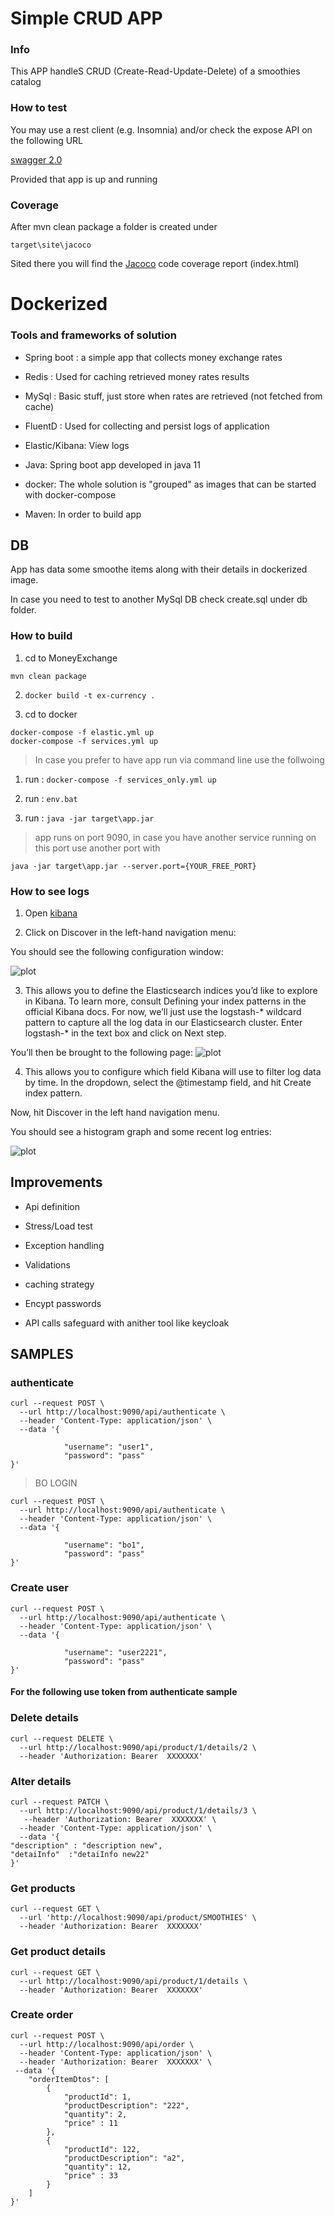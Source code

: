 # Simple CRUD APP

### Info
This APP handleS CRUD (Create-Read-Update-Delete) of a smoothies catalog


### How to test
You may use a rest client (e.g. Insomnia) and/or check the expose API on the following URL 

[swagger 2.0](http://localhost:9090/v2/api-docs)

Provided that app is up and running

### Coverage
After mvn clean package a folder is created under 

`target\site\jacoco`

Sited there you will find the [Jacoco](https://www.eclemma.org/jacoco/) code coverage report (index.html)



# Dockerized

### Tools and frameworks of solution

* Spring boot : a simple app that collects money exchange rates

* Redis : Used for caching retrieved money rates results 

* MySql : Basic stuff, just store when rates are retrieved (not fetched from cache)

* FluentD : Used for collecting and persist logs of application

* Elastic/Kibana: View logs

* Java: Spring boot app developed in java 11

* docker: The whole solution is "grouped" as images that can be started with docker-compose

* Maven: In order to build app

## DB 

App has data some smoothe items along with their details in dockerized image.

In case you need to test to another MySql DB check create.sql under db folder.

### How to build

1) cd  to MoneyExchange

```
mvn clean package
```

2) `docker build -t ex-currency .`

3) cd to docker

```
docker-compose -f elastic.yml up
docker-compose -f services.yml up
```

> In case you prefer to have app run via command line use the follwoing

1. run :  `docker-compose -f services_only.yml up`

2. run :  `env.bat` 

3. run :  `java -jar target\app.jar`

> app runs on port 9090, in case you have another service running on this port use another port with

```
java -jar target\app.jar --server.port={YOUR_FREE_PORT}
```

### How to see logs

1) Open [kibana](http://localhost:5601/)

2) Click on Discover in the left-hand navigation menu:

You should see the following configuration window:

![plot](./kibana_discover.png)

3) This allows you to define the Elasticsearch indices you’d like to explore in Kibana. To learn more, consult Defining your index patterns in the official Kibana docs. For now, we’ll just use the logstash-* wildcard pattern to capture all the log data in our Elasticsearch cluster. Enter logstash-* in the text box and click on Next step.

You’ll then be brought to the following page:
![plot](./kibana_index.png)

4) This allows you to configure which field Kibana will use to filter log data by time. In the dropdown, select the @timestamp field, and hit Create index pattern.

Now, hit Discover in the left hand navigation menu.

You should see a histogram graph and some recent log entries:

![plot](./kibana_logs.png)


## Improvements

* Api definition

* Stress/Load test

* Exception handling

* Validations

* caching strategy

* Encypt passwords

* API calls safeguard with anither tool like keycloak


## SAMPLES

### authenticate
```
curl --request POST \
  --url http://localhost:9090/api/authenticate \
  --header 'Content-Type: application/json' \
  --data '{

			"username": "user1",
			"password": "pass"
}'
```
> BO LOGIN

```
curl --request POST \
  --url http://localhost:9090/api/authenticate \
  --header 'Content-Type: application/json' \
  --data '{

			"username": "bo1",
			"password": "pass"
}'
```
### Create user
```
curl --request POST \
  --url http://localhost:9090/api/authenticate \
  --header 'Content-Type: application/json' \
  --data '{

			"username": "user2221",
			"password": "pass"
}'
```
#### For the following use token from authenticate sample

### Delete details
```
curl --request DELETE \
  --url http://localhost:9090/api/product/1/details/2 \
  --header 'Authorization: Bearer  XXXXXXX' 
```
### Alter details
```
curl --request PATCH \
  --url http://localhost:9090/api/product/1/details/3 \
   --header 'Authorization: Bearer  XXXXXXX' \
  --header 'Content-Type: application/json' \
  --data '{ 
"description" : "description new",
"detaiInfo"  :"detaiInfo new22"
}'
```
### Get products
```
curl --request GET \
  --url 'http://localhost:9090/api/product/SMOOTHIES' \
  --header 'Authorization: Bearer  XXXXXXX' 
```
### Get product details
```
curl --request GET \
  --url http://localhost:9090/api/product/1/details \
  --header 'Authorization: Bearer  XXXXXXX' 
```
### Create order

```
curl --request POST \
  --url http://localhost:9090/api/order \
  --header 'Content-Type: application/json' \
  --header 'Authorization: Bearer  XXXXXXX' \
 --data '{
	"orderItemDtos": [
		{
			"productId": 1,
			"productDescription": "222",
			"quantity": 2,
			"price" : 11
		},
		{
			"productId": 122,
			"productDescription": "a2",
			"quantity": 12,
			"price" : 33
		}
	]
}'
```


